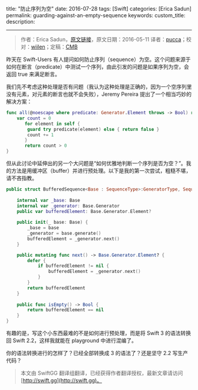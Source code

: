title: "防止序列为空"
date: 2016-07-28
tags: [Swift]
categories: [Erica Sadun]
permalink: guarding-against-an-empty-sequence
keywords: 
custom_title: 
description: 

---
> 作者：Erica Sadun，[原文链接](http://ericasadun.com/2016/05/11/guarding-against-an-empty-sequence/)，原文日期：2016-05-11
> 译者：[pucca](undefined)；校对：[wiilen](http://www.jianshu.com/users/b7978363eb99/latest_articles)；定稿：[CMB](https://github.com/chenmingbiao)
  







<!--此处开始正文-->

昨天在 Swift-Users 有人提问如何防止序列（sequence）为空。这个问题来源于如何在断言（predicate）中测试一个序列，由此引发的问题是如果序列为空，会返回 true 来满足断言。

<!--more-->

我们先不考虑这种处理是否有问题（我认为这种处理是正确的，因为一个空序列里没有元素，对元素的断言也就不会失败），Jeremy Pereira 提出了一个相当巧妙的解决方案：

```swift
func all(@noescape where predicate: Generator.Element throws -> Bool) rethrows -> Bool {
	var count = 0
       for element in self {
	    guard try predicate(element) else { return false }
	    count += 1
       }
       return count > 0
}
```

但从此讨论中延伸出的另一个大问题是“如何优雅地判断一个序列是否为空？”。我的方法是用缓冲区（buffer）并进行预处理。以下是我的第一次尝试，粗糙不堪，请不吝指教。

```swift
public struct BufferedSequence<Base : SequenceType>:GeneratorType, SequenceType {
    
    internal var _base: Base
    internal var _generator: Base.Generator
    public var bufferedElement: Base.Generator.Element?
    
    public init(_ base: Base) {
        _base = base
        _generator = base.generate()
        bufferedElement = _generator.next()
    }

    public mutating func next() -> Base.Generator.Element? {
        defer {
            if bufferedElement != nil {
                bufferedElement = _generator.next()
            }
        }
        return bufferedElement
    }
    
    public func isEmpty() -> Bool {
        return bufferedElement == nil
    }
}
```

有趣的是，写这个小东西最难的不是如何进行预处理，而是将 Swift 3 的语法转换回 Swift 2.2，这样我就能在 playground 中进行混编了。

你的语法转换进行的怎样了？已经全部转换成 3 的语法了？还是坚守 2.2 写生产代码？

> 本文由 SwiftGG 翻译组翻译，已经获得作者翻译授权，最新文章请访问 [http://swift.gg](http://swift.gg)。